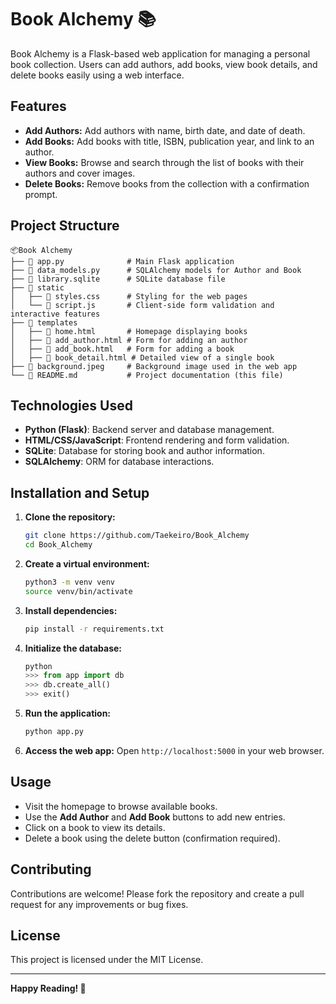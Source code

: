# Book Alchemy 📚

Book Alchemy is a Flask-based web application for managing a personal book collection. Users can add authors, add books, view book details, and delete books easily using a web interface.

## Features

- **Add Authors:** Add authors with name, birth date, and date of death.
- **Add Books:** Add books with title, ISBN, publication year, and link to an author.
- **View Books:** Browse and search through the list of books with their authors and cover images.
- **Delete Books:** Remove books from the collection with a confirmation prompt.

## Project Structure

```plaintext
📦Book Alchemy
├── 📄 app.py              # Main Flask application
├── 📄 data_models.py      # SQLAlchemy models for Author and Book
├── 📄 library.sqlite      # SQLite database file
├── 📂 static
│   ├── 📄 styles.css      # Styling for the web pages
│   └── 📄 script.js       # Client-side form validation and interactive features
├── 📂 templates
│   ├── 📄 home.html       # Homepage displaying books
│   ├── 📄 add_author.html # Form for adding an author
│   ├── 📄 add_book.html   # Form for adding a book
│   ├── 📄 book_detail.html # Detailed view of a single book
├── 📄 background.jpeg     # Background image used in the web app
└── 📄 README.md           # Project documentation (this file)
```

## Technologies Used

- **Python (Flask)**: Backend server and database management.
- **HTML/CSS/JavaScript**: Frontend rendering and form validation.
- **SQLite**: Database for storing book and author information.
- **SQLAlchemy**: ORM for database interactions.

## Installation and Setup

1. **Clone the repository:**
   ```bash
   git clone https://github.com/Taekeiro/Book_Alchemy
   cd Book_Alchemy
   ```
2. **Create a virtual environment:**
   ```bash
   python3 -m venv venv
   source venv/bin/activate
   ```
3. **Install dependencies:**
   ```bash
   pip install -r requirements.txt
   ```
4. **Initialize the database:**
   ```python
   python
   >>> from app import db
   >>> db.create_all()
   >>> exit()
   ```
5. **Run the application:**
   ```bash
   python app.py
   ```
6. **Access the web app:**
   Open `http://localhost:5000` in your web browser.

## Usage

- Visit the homepage to browse available books.
- Use the **Add Author** and **Add Book** buttons to add new entries.
- Click on a book to view its details.
- Delete a book using the delete button (confirmation required).

## Contributing

Contributions are welcome! Please fork the repository and create a pull request for any improvements or bug fixes.

## License

This project is licensed under the MIT License.

---

**Happy Reading! 📖**

